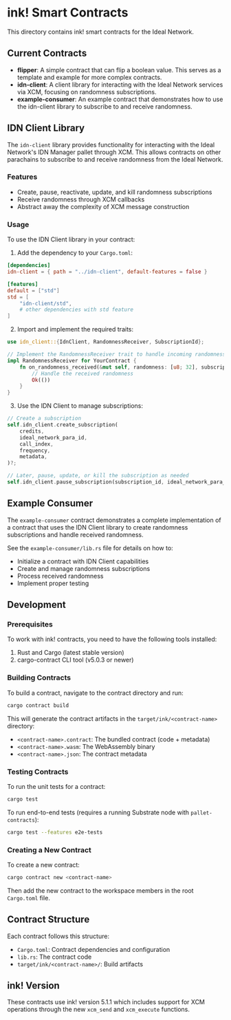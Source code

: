 # ink! Smart Contracts

This directory contains ink! smart contracts for the Ideal Network.

## Current Contracts

- **flipper**: A simple contract that can flip a boolean value. This serves as a template and example for more complex contracts.
- **idn-client**: A client library for interacting with the Ideal Network services via XCM, focusing on randomness subscriptions.
- **example-consumer**: An example contract that demonstrates how to use the idn-client library to subscribe to and receive randomness.

## IDN Client Library

The `idn-client` library provides functionality for interacting with the Ideal Network's IDN Manager pallet through XCM. This allows contracts on other parachains to subscribe to and receive randomness from the Ideal Network.

### Features

- Create, pause, reactivate, update, and kill randomness subscriptions
- Receive randomness through XCM callbacks
- Abstract away the complexity of XCM message construction

### Usage

To use the IDN Client library in your contract:

1. Add the dependency to your `Cargo.toml`:

```toml
[dependencies]
idn-client = { path = "../idn-client", default-features = false }

[features]
default = ["std"]
std = [
    "idn-client/std",
    # other dependencies with std feature
]
```

2. Import and implement the required traits:

```rust
use idn_client::{IdnClient, RandomnessReceiver, SubscriptionId};

// Implement the RandomnessReceiver trait to handle incoming randomness
impl RandomnessReceiver for YourContract {
    fn on_randomness_received(&mut self, randomness: [u8; 32], subscription_id: SubscriptionId) -> Result<()> {
        // Handle the received randomness
        Ok(())
    }
}
```

3. Use the IDN Client to manage subscriptions:

```rust
// Create a subscription
self.idn_client.create_subscription(
    credits,
    ideal_network_para_id,
    call_index,
    frequency,
    metadata,
)?;

// Later, pause, update, or kill the subscription as needed
self.idn_client.pause_subscription(subscription_id, ideal_network_para_id)?;
```

## Example Consumer

The `example-consumer` contract demonstrates a complete implementation of a contract that uses the IDN Client library to create randomness subscriptions and handle received randomness.

See the `example-consumer/lib.rs` file for details on how to:
- Initialize a contract with IDN Client capabilities
- Create and manage randomness subscriptions
- Process received randomness
- Implement proper testing

## Development

### Prerequisites

To work with ink! contracts, you need to have the following tools installed:

1. Rust and Cargo (latest stable version)
2. cargo-contract CLI tool (v5.0.3 or newer)

### Building Contracts

To build a contract, navigate to the contract directory and run:

```bash
cargo contract build
```

This will generate the contract artifacts in the `target/ink/<contract-name>` directory:
- `<contract-name>.contract`: The bundled contract (code + metadata)
- `<contract-name>.wasm`: The WebAssembly binary
- `<contract-name>.json`: The contract metadata

### Testing Contracts

To run the unit tests for a contract:

```bash
cargo test
```

To run end-to-end tests (requires a running Substrate node with `pallet-contracts`):

```bash
cargo test --features e2e-tests
```

### Creating a New Contract

To create a new contract:

```bash
cargo contract new <contract-name>
```

Then add the new contract to the workspace members in the root `Cargo.toml` file.

## Contract Structure

Each contract follows this structure:

- `Cargo.toml`: Contract dependencies and configuration
- `lib.rs`: The contract code
- `target/ink/<contract-name>/`: Build artifacts

## ink! Version

These contracts use ink! version 5.1.1 which includes support for XCM operations through the new `xcm_send` and `xcm_execute` functions.
